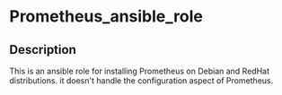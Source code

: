 # Prometheus_ansible_role
## Description
This is an ansible role for installing Prometheus on Debian and RedHat distributions. it doesn't handle the configuration aspect of Prometheus.


